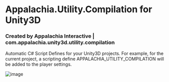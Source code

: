 # Appalachia.Utility.Compilation for Unity3D
### Created by Appalachia Interactive | com.appalachia.unity3d.utility.compilation

Automatic C# Script Defines for your Unity3D projects.  For example, for the current project, a scripting define APPALACHIA_UTILITY_COMPILATION will be added to the player settings.

![image](https://user-images.githubusercontent.com/18542093/117073836-7f2a0e80-ad00-11eb-8e1f-ce2540d9b515.png)

